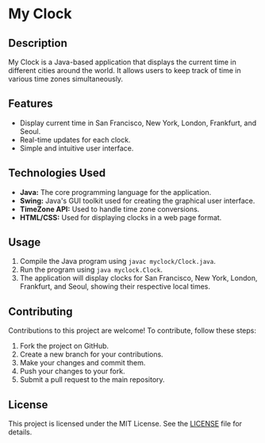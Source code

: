 # My Clock

## Description

My Clock is a Java-based application that displays the current time in different cities around the world. It allows users to keep track of time in various time zones simultaneously.

## Features

- Display current time in San Francisco, New York, London, Frankfurt, and Seoul.
- Real-time updates for each clock.
- Simple and intuitive user interface.

## Technologies Used

- **Java:** The core programming language for the application.
- **Swing:** Java's GUI toolkit used for creating the graphical user interface.
- **TimeZone API:** Used to handle time zone conversions.
- **HTML/CSS:** Used for displaying clocks in a web page format.

## Usage

1. Compile the Java program using `javac myclock/Clock.java`.
2. Run the program using `java myclock.Clock`.
3. The application will display clocks for San Francisco, New York, London, Frankfurt, and Seoul, showing their respective local times.

## Contributing

Contributions to this project are welcome! To contribute, follow these steps:

1. Fork the project on GitHub.
2. Create a new branch for your contributions.
3. Make your changes and commit them.
4. Push your changes to your fork.
5. Submit a pull request to the main repository.

## License

This project is licensed under the MIT License. See the [LICENSE](LICENSE) file for details.
